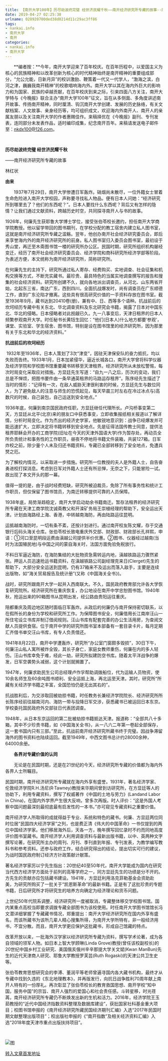```yaml
---
title: 【南开大学100年】历尽劫波终完璧 经世济民耀千秋——南开经济研究所专藏的故事--南开要闻
date: 2019-04-27 02:25:30
urlname: 028920700ded38d0214d11c29ac3ff86
tags: 
- nankai.info
- 南开大学
- 南开
categories:
- nankai.info
- 南开大学
---
```


       **编者按：**今年，南开大学迎来了百年校庆。在百年历程中，以爱国主义为核心的民族精神和以改革创新为核心的时代精神始终是南开精神的重要组成部分，“允公允能，日新月异”的校训激励、鞭策着一代又一代学人，“渤海之滨，白河之津，巍巍我南开精神”的校歌唱响海内外。南开大学以其在海内外巨大的影响力和为国家、民族的卓越贡献，在百年校庆到来之际，引来四面八方关注，南开大学特与《今晚报》联合主办“南开大学100年”征文，旨在从多侧面、多角度讲述南开故事、传扬南开精神，同时厘清、钩沉南开大学创建、发展的历史脉络，有关文献档案、人文故事、亲身经历等，均可组织成文，欢迎海内外南开人、南开人的亲属友朋以及关注南开大学的作者惠赐佳作。来稿择优在《今晚报》副刊、专刊发表，连同部分未发表作品，适时编印成集，纪念南开百年。来稿请发送电子邮件至：nkdx100@126.com。

 

**历尽劫波终完璧 经世济民耀千秋**

——南开经济研究所专藏的故事

林红状

**由来**

       1937年7月29日，南开大学惨遭日军轰炸。硝烟尚未散尽，一位外籍女士冒着生命危险进入南开大学校园，声称要寻找私人物品。便有日本人问她：“经济研究所到哪里去了？他们的东西呢？”。日本人要找什么东西呢？背后又有怎样的隐情？让我们通过文献资料，跨越历史时空，共同探寻南开人与书的故事。

1926年，何廉先生获耶鲁大学博士学位，接受张伯苓校长邀约，担任南开大学商学院教授。他以留学带回的图书期刊，在学校分配的教工宿舍内建立私人图书室，这就是南开经济研究所专藏之滥觞。翌年，他创办南开社会经济研究委员会，即后来享誉海内外的南开经济研究所的前身。私人图书室归入委员会图书室，最初设于秀山堂，再迁至木斋图书馆一楼的研究所办公区。民国时期，研究所组织机构屡经变迁，经历了南开社会经济研究委员会、经济学院和商科研究所经济学部等阶段。为表述方便，本文统称为南开经济研究所，简称研究所。

在何廉先生的主持下，研究所通过私人寄存、经费购买、实地调查、社会征集和机构交换等方式，不断充实藏书。最珍贵、最具特色的当属实地调查撰写的报告和搜集的社会经济资料。研究所创建不久，就向各地派出调查员，从河北、山东两省开始，北起东三省，南达广东，西到四川。全面抗战爆发时，尚有调查员在广东顺德工作，直到广东沦陷才撤离。这些具有很高研究价值的一手资料存放在图书室。截至1936年9月，藏书达到20410卷(册)，兼有中、日、西等多个语种。抗战前后的坎坷经历专藏中有关东北、华北调查资料及东北研究会书籍，揭露了日本对中国东北、华北的侵略。日本侵略者对此觊觎已久。九一八事变后，天津日租界的日本人频繁参观南开大学。时任秘书长黄钰生回忆：“他们(日本人)什么地方都要‘参观’，课堂、实验室、学生宿舍、图书馆，特别是设在图书馆里的经济研究所，因为那里有关于东北和华北的经济资料。”

**抗战前后的坎坷经历**

 1932年至1936年，日本人策划了3次“津变”，因驻天津保安队的奋力抵抗，均以失败而告终。1933年1月，日本加紧侵华，逼近长城各口，南开大学曾将科学仪器及经济学院和学校图书馆重要藏书转移至天津租界。经济研究所从未放松警惕，每次时局变化采取应对措施。方显廷先生写道：“自九一八之后，历次的变动，我们总是不惮烦，把图书要件由一条早通英租界的马路运存租界”。陈序经先生描述了当时的情形：“记得有一次，在敌人威胁天津很利害的时候，方显廷先生与数位同人，为了避免敌人的注意与师生的恐慌起见，每天早晨三时左右在冷过冰点与)高数尺的时候，自己装包，自己运送到安全地点。”

1936年底，何廉到南京国民政府任职，方显廷继任代理所长。卢沟桥事变第二天，方显廷从北平(北京)来的朋友口中获悉事变，立即收集报纸相关报道以了解详情，分析时局变化。作为杰出的经济史学家，他敏锐地意识到：战争已经爆发并可能迅速扩大，立即决定将书籍转移到安全地点。先是征得法国传教士同意，提供法租界耶稣会开办的工商学院(旧址在今天的天津外国语大学)作为暂存处，再动员全所负责统计和事务性的工作职员，昼夜不停地将书籍文件装箱，共装127箱。日军炸校之前，除少量个人未及归还书籍资料，专藏已全部转移到了安全地点，免遭兵燹之厄。

为了解校内情况，以采取进一步措施。研究所一位教授的夫人是外籍人士，自告奋勇进校打探消息。考虑到日军对外籍人士还有所忌惮，无奈之下，只能冒险一试。故出现了本文开头的那一幕。

值得一提的是，由于战时经费短缺，研究所被迫裁员，免除了所有事务性和统计工作职员，但仅保留了图书馆员，为南迁转移提供可靠的人员保障。

1938年底，局势渐趋稳定，南开大学启动劫余书籍南迁。暂存法租界的经济研究所专藏在天津工商学院沈诚斋教父和开滦矿务局王崇植经理的帮助下，安全运出天津。计划由海路经上海、香港，中转越南海防，再由陆路运往昆明。

运抵越南海防时，一切有条不紊，还按计划进行。通过南开校友陈文耀，存于交通银行后码头海关仓库。张伯苓校长致电重庆外交部、财政部、财政部长孔祥熙，申请：①河口至昆明段运费由滇越公司提供半价优惠。②图书、仪器经过越南(当时为法国殖民地)与中国之间的蒙自海关时，法国方面免验免税放行。

不料日军逼近海防，在海防集结的大批物资急需转运内地，滇越铁路运力骤然紧张。押运人员迅速抢运书籍资料，在滇越铁路公司副经理克来日(Clerget)先生的帮助下，大部分安全运送到昆明，仍有37箱来不及运出而落入敌手，主要是连续出版物，如“海关贸易报告及统计册”(又称《中国海关全书》)。

战时，研究所跟南开大学一起并入西南联大。不久，国民政府教育部允许各大学恢复研究院所。经济研究所在重庆恢复，办公地设在南开中学忠恕图书馆。1940年秋，抢运出来的90箱图书从昆明出发，经公路由贵阳运往重庆。

陪都重庆及周边地区随时面临日军轰炸。从政后的何廉仍与南开保持密切联系，以在假所长的身份为学校和研究所工作。为保障图书安全，何廉借用长江南岸汪山一所住宅设立书库并制订借阅规则。汪山书库有配套完善的办公生活用房，为查阅文献人员提供食宿。位于南开中学的研究所图书室本部备有一套目录卡片，每月定期汇齐借书单交汪山书库，有专人负责借还。

1941年8月22日，南开中学遭轰炸，研究所“办公室门窗颇多毁损”，30日下午，何廉汪山私人寓所被炸全毁，其长子身亡，家庭女教师重伤，何廉在内的多人轻伤。汪山书库幸免于难，经此一劫，研究所拟建防空书库。随着太平洋战争的爆发，日军空袭势头减弱，这个计划就搁置了。

1947年，何廉求助民生公司总经理卢作孚帮助调拨船位，代为运输人员物资，使10余名师生及60余吨图书顺利、安全运抵上海，再北运至天津。其时，研究所“所藏有关经济学书籍之丰富，全国恐怕仍是无出其右的”。

抗战胜利后，为交涉取回被劫掠书籍，时任教务长兼经济学院院长、经济研究所所长陈序经前往越南河内、海防一带与投降日军交涉，获悉藏书已被运回日本东京。学校委托国民政府外交部驻日代表团调查。

1948年，从日本东京运回的第二批被劫掠书籍抵达天津。报道称：“全部共八十多箱，其中不少珍贵书籍，如《中国海关全书》，从一八六二年第一卷起全部保存，这一套书国内只有三部。”至此，抗战前南开经济研究所藏书终于完璧。因战争滞留海外的图书资料也陆续运回。截至1949年，中西文图书总计约28000余种，64000余册。

       **各界对专藏价值的认同**

       无论是在民国时期，还是在21世纪的今天，经济研究所专藏的价值都为海内外各界人士所瞩目。

民国时期，南开经济研究所专藏就在海内外享有盛誉。1931年，著名经济学家、伦敦经济学院R.H.汤尼(R·Tawney)教授来华期间曾到访研究所，在方显廷等人的协助下，利用专藏资料，撰写了权威著作《中国的土地与劳力》(Landand Labor in China)，在国内外学界产生很大反响，曾多次再版。时人评价：“这是外国人考察中国问题最深刻最彻底最有启发性的一本书。”亦可窥见专藏资料之重要价值。

南开经济学人所取得的成就得益于专业、系统和特色的藏书。何廉、方显廷两位同时位居“民国四大经济学家”之列，也是费正清《伟大的中国革命》一书仅提到的两位中国经济学家。他们移居海外后，天各一方，晚年撰写回忆录时不约而同地高度评价图书室藏书。南开经济学人利用调查资料与最新出版书籍，以中、英两种文字撰写论著，在研究所主办的周刊、月刊、季刊直到年报、专刊发表，为教学编写教科书和参考资料。还参与政府工作，结合研究得出的结论，提出切实可行的建议，为战时国民政府制订经济方针政策献计献策。

著名经济学家厉以宁先生指出：20世纪40至50年代，南开大学能成为国内在研究当代西方经济学方面处于前列的高等学府之一，同方显廷先生的功绩是分不开的。方先生的贡献亦应包括藏书建设。1941年，方显廷利用洛克菲勒基金会资助赴美，为研究所购买了一批关于“凯恩斯革命”的最新书籍。正是有了这批珍贵的专题书籍，日后研究所才将研究生的培养方向确定为经济理论和货币问题。

上世纪50年代院系调整，经济研究所一度被取消，专藏整体移交学校图书馆。国内某重点高校当即要求调拨专藏全部图书为该校使用。时任南开大学图书馆馆长冯文潜详细掌握了专藏藏书情况，郑重提出：南开大学经济研究所在国内外享有盛名，而该所藏书为该所几辈人精心搜集所得，为南开大学所特有，非一般经济用书，不宜分散。而且，南开大学更应保护这批藏书，形成自己馆藏的特点。

改革开放以来，一批海外汉学家以经济研究所专藏为资料，撰写学术论著，成为各自领域的领军人物。如日本上智大学顾琳(Linda Grove)教授(曾任该校副校长)的20世纪中国乡村工业研究、美国俄亥俄州辛辛那提大学关文斌(Kwan ManBun)先生的近代天津商人研究、耶鲁大学教授罗芙芸(Ruth Rogaski)的天津公共卫生史等。

张伯苓教育思想研究会的李溥、董润平等老师曾遍寻国内各大藏书机构，最终才从专藏中找到久违的《东北地理教本》，并再版发行，向抗日战争胜利70周年献上南开人特有的一份厚礼。再次彰显了张伯苓校长的教育救国思想、南开学校“知中国，服务中国”的宗旨、南开人强烈的爱国心和社会责任感。斗转星移，时光荏苒，南开经济研究所专藏仍不断焕发出新的生机和活力。2016年，经济学院王玉茹教授的“近代中国经济指数资料整理及数据库建设”，获批国家社科基金重大项目；校图书馆申报的《南开经济研究所藏民国经济期刊汇编》入选“2017年民国时期文献整理出版项目”；校出版社申报的《“南开指数”及相关经济资料汇编》入选“2018年度天津市重点出版扶持项目”。

 

![图](http://news.nankai.edu.cn/pic/0/00/34/73/347345_461207.jpg)

[转入文章首发地址](http://news.nankai.edu.cn/nkyw/system/2019/04/17/000445336.shtml)